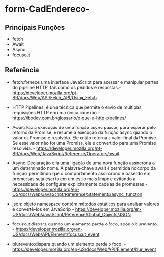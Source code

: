 # form-CadEndereco-

## Principais Funções

- fetch
- Await
- Async
- focusout

## Referência

- fetch:fornece uma interface JavaScript para acessar e manipular partes do pipeline HTTP, tais como os pedidos e respostas.- https://developer.mozilla.org/pt-BR/docs/Web/API/Fetch_API/Using_Fetch 

- HTTP Pipelines: é uma técnica que permite o envio de múltiplas requisições HTTP em uma única conexão - https://lbodev.com.br/glossario/o-que-e-http-pipelines/

- Await: Faz a execução de uma função async pausar, para esperar pelo retorno da Promise, e resume a execução da função async quando o valor da Promise é resolvido. Ele então retorna o valor final da Promise. Se esse valor não for uma Promise, ele é convertido para uma Promise resolvida. - https://developer.mozilla.org/pt-BR/docs/Web/JavaScript/Reference/Operators/await

- Async: Declaração cria uma ligação de uma nova função assíncrona a um determinado nome. A palavra-chave await é permitida no corpo da função, permitindo que o comportamento assíncrono e baseado em promessas seja escrito em um estilo mais limpo e evitando a necessidade de configurar explicitamente cadeias de promessas - https://developer.mozilla.org/en-US/docs/Web/JavaScript/Reference/Statements/async_function


- json: objeto namespace contém métodos estáticos para analisar valores e convertê-los em JavaScrip - https://developer.mozilla.org/en-US/docs/Web/JavaScript/Reference/Global_Objects/JSON


- focusout:dispara quando um elemento perde o foco, após o blurevento. - https://developer.mozilla.org/en-US/docs/Web/API/Element/focusout_event

- blurevento:dispara quando um elemento perde o foco. - https://developer.mozilla.org/en-US/docs/Web/API/Element/blur_event



